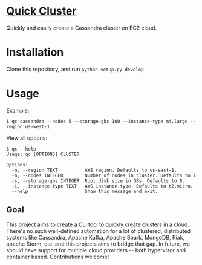 # <a href="quick-cluster.github.com">Quick Cluster</a>

Quickly and easily create a Cassandra cluster on EC2 cloud.


# Installation

Clone this repository, and run `python setup.py develop`

# Usage

Example:

    $ qc cassandra --nodes 5 --storage-gbs 100 --instance-type m4.large --region us-west-1

View all options:

    $ qc --help
    Usage: qc [OPTIONS] CLUSTER
    
    Options:
      -n, --region TEXT          AWS region. Defaults to us-east-1.
      -n, --nodes INTEGER        Number of nodes in cluster. Defaults to 1
      -s, --storage-gbs INTEGER  Root disk size in GBs. Defaults to 8.
      -i, --instance-type TEXT   AWS instance type. Defaults to t2.micro.
      --help                     Show this message and exit.


## Goal

This project aims to create a CLI tool to quickly create clusters in a cloud. There's no such well-defined automation for a lot of clustered, distributed systems like Cassandra, Apache Kafka, Apache Spark, MongoDB, Riak, apache Storm, etc. and this projects aims to bridge that gap. In future, we should have support for multiple cloud providers -- both hypervisor and container based. Contributions welcome!
